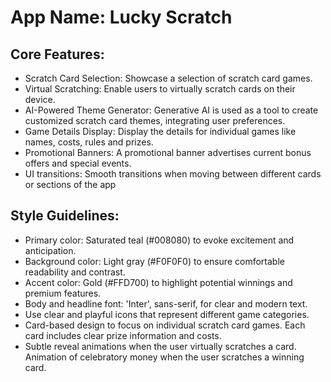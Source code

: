 # **App Name**: Lucky Scratch

## Core Features:

- Scratch Card Selection: Showcase a selection of scratch card games.
- Virtual Scratching: Enable users to virtually scratch cards on their device.
- AI-Powered Theme Generator: Generative AI is used as a tool to create customized scratch card themes, integrating user preferences.
- Game Details Display: Display the details for individual games like names, costs, rules and prizes.
- Promotional Banners: A promotional banner advertises current bonus offers and special events.
- UI transitions: Smooth transitions when moving between different cards or sections of the app

## Style Guidelines:

- Primary color: Saturated teal (#008080) to evoke excitement and anticipation.
- Background color: Light gray (#F0F0F0) to ensure comfortable readability and contrast.
- Accent color: Gold (#FFD700) to highlight potential winnings and premium features.
- Body and headline font: 'Inter', sans-serif, for clear and modern text.
- Use clear and playful icons that represent different game categories.
- Card-based design to focus on individual scratch card games. Each card includes clear prize information and costs.
- Subtle reveal animations when the user virtually scratches a card. Animation of celebratory money when the user scratches a winning card.